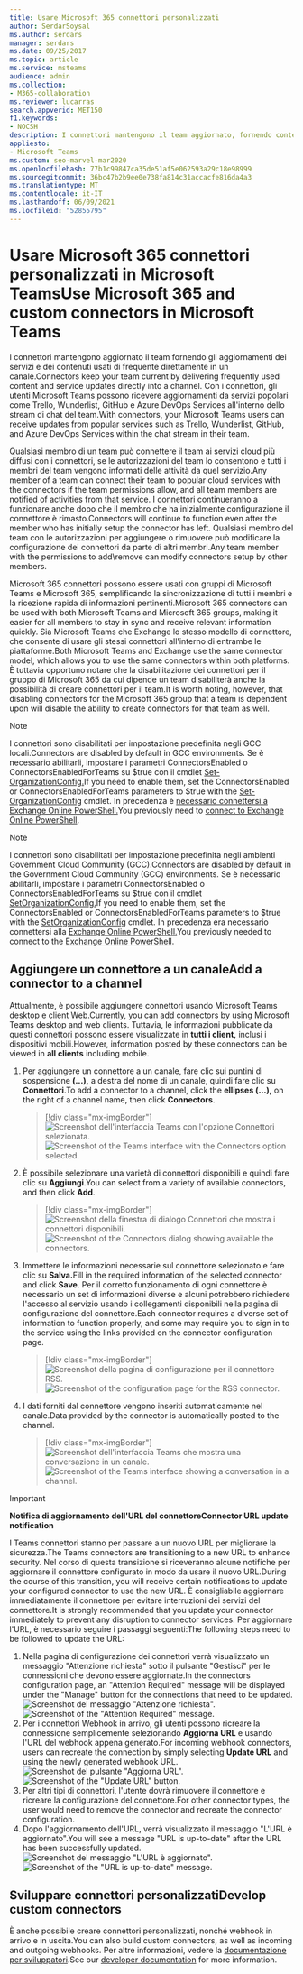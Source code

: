 ```yaml
---
title: Usare Microsoft 365 connettori personalizzati
author: SerdarSoysal
ms.author: serdars
manager: serdars
ms.date: 09/25/2017
ms.topic: article
ms.service: msteams
audience: admin
ms.collection:
- M365-collaboration
ms.reviewer: lucarras
search.appverid: MET150
f1.keywords:
- NOCSH
description: I connettori mantengono il team aggiornato, fornendo contenuto e aggiornamenti provenienti dai servizi usati di frequente direttamente in un canale.
appliesto:
- Microsoft Teams
ms.custom: seo-marvel-mar2020
ms.openlocfilehash: 77b1c99847ca35de51af5e062593a29c18e98999
ms.sourcegitcommit: 36bc47b2b9ee0e738fa814c31accacfe816da4a3
ms.translationtype: MT
ms.contentlocale: it-IT
ms.lasthandoff: 06/09/2021
ms.locfileid: "52855795"
---
```

# <a name="use-microsoft-365-and-custom-connectors-in-microsoft-teams"></a><span data-ttu-id="68a11-103">Usare Microsoft 365 connettori personalizzati in Microsoft Teams</span><span class="sxs-lookup"><span data-stu-id="68a11-103">Use Microsoft 365 and custom connectors in Microsoft Teams</span></span>

<span data-ttu-id="68a11-104">I connettori mantengono aggiornato il team fornendo gli aggiornamenti dei servizi e dei contenuti usati di frequente direttamente in un canale.</span><span class="sxs-lookup"><span data-stu-id="68a11-104">Connectors keep your team current by delivering frequently used content and service updates directly into a channel.</span></span> <span data-ttu-id="68a11-105">Con i connettori, gli utenti Microsoft Teams possono ricevere aggiornamenti da servizi popolari come Trello, Wunderlist, GitHub e Azure DevOps Services all'interno dello stream di chat del team.</span><span class="sxs-lookup"><span data-stu-id="68a11-105">With connectors, your Microsoft Teams users can receive updates from popular services such as Trello, Wunderlist, GitHub, and Azure DevOps Services within the chat stream in their team.</span></span>

<span data-ttu-id="68a11-106">Qualsiasi membro di un team può connettere il team ai servizi cloud più diffusi con i connettori, se le autorizzazioni del team lo consentono e tutti i membri del team vengono informati delle attività da quel servizio.</span><span class="sxs-lookup"><span data-stu-id="68a11-106">Any member of a team can connect their team to popular cloud services with the connectors if the team permissions allow, and all team members are notified of activities from that service.</span></span> <span data-ttu-id="68a11-107">I connettori continueranno a funzionare anche dopo che il membro che ha inizialmente configurazione il connettore è rimasto.</span><span class="sxs-lookup"><span data-stu-id="68a11-107">Connectors will continue to function even after the member who has initially setup the connector has left.</span></span> <span data-ttu-id="68a11-108">Qualsiasi membro del team con le autorizzazioni per aggiungere o rimuovere può modificare la configurazione dei connettori da parte di altri membri.</span><span class="sxs-lookup"><span data-stu-id="68a11-108">Any team member with the permissions to add\remove can modify connectors setup by other members.</span></span>

<span data-ttu-id="68a11-109">Microsoft 365 connettori possono essere usati con gruppi di Microsoft Teams e Microsoft 365, semplificando la sincronizzazione di tutti i membri e la ricezione rapida di informazioni pertinenti.</span><span class="sxs-lookup"><span data-stu-id="68a11-109">Microsoft 365 connectors can be used with both Microsoft Teams and Microsoft 365 groups, making it easier for all members to stay in sync and receive relevant information quickly.</span></span> <span data-ttu-id="68a11-110">Sia Microsoft Teams che Exchange lo stesso modello di connettore, che consente di usare gli stessi connettori all'interno di entrambe le piattaforme.</span><span class="sxs-lookup"><span data-stu-id="68a11-110">Both Microsoft Teams and Exchange use the same connector model, which allows you to use the same connectors within both platforms.</span></span> <span data-ttu-id="68a11-111">È tuttavia opportuno notare che la disabilitazione dei connettori per il gruppo di Microsoft 365 da cui dipende un team disabiliterà anche la possibilità di creare connettori per il team.</span><span class="sxs-lookup"><span data-stu-id="68a11-111">It is worth noting, however, that disabling connectors for the Microsoft 365 group that a team is dependent upon will disable the ability to create connectors for that team as well.</span></span>

> [!NOTE]
> <span data-ttu-id="68a11-112">I connettori sono disabilitati per impostazione predefinita negli GCC locali.</span><span class="sxs-lookup"><span data-stu-id="68a11-112">Connectors are disabled by default in GCC environments.</span></span> <span data-ttu-id="68a11-113">Se è necessario abilitarli, impostare i parametri ConnectorsEnabled o ConnectorsEnabledForTeams su $true con il cmdlet [Set-OrganizationConfig.](/powershell/module/exchange/set-organizationconfig)</span><span class="sxs-lookup"><span data-stu-id="68a11-113">If you need to enable them, set the ConnectorsEnabled or ConnectorsEnabledForTeams parameters to $true with the [Set-OrganizationConfig](/powershell/module/exchange/set-organizationconfig) cmdlet.</span></span> <span data-ttu-id="68a11-114">In precedenza è [necessario connettersi a Exchange Online PowerShell.](/powershell/exchange/connect-to-exchange-online-powershell)</span><span class="sxs-lookup"><span data-stu-id="68a11-114">You previously need to [connect to Exchange Online PowerShell](/powershell/exchange/connect-to-exchange-online-powershell).</span></span>

> [!NOTE]
> <span data-ttu-id="68a11-115">I connettori sono disabilitati per impostazione predefinita negli ambienti Government Cloud Community (GCC).</span><span class="sxs-lookup"><span data-stu-id="68a11-115">Connectors are disabled by default in the Government Cloud Community (GCC) environments.</span></span> <span data-ttu-id="68a11-116">Se è necessario abilitarli, impostare i parametri ConnectorsEnabled o ConnectorsEnabledForTeams su $true con il cmdlet [SetOrganizationConfig.](/powershell/module/exchange/set-organizationconfig?view=exchange-ps)</span><span class="sxs-lookup"><span data-stu-id="68a11-116">If you need to enable them, set the ConnectorsEnabled or ConnectorsEnabledForTeams parameters to $true with the [SetOrganizationConfig](/powershell/module/exchange/set-organizationconfig?view=exchange-ps) cmdlet.</span></span> <span data-ttu-id="68a11-117">In precedenza era necessario connettersi alla [Exchange Online PowerShell.](/powershell/exchange/connect-to-exchange-online-powershell?view=exchange-ps)</span><span class="sxs-lookup"><span data-stu-id="68a11-117">You previously needed to connect to the [Exchange Online PowerShell](/powershell/exchange/connect-to-exchange-online-powershell?view=exchange-ps).</span></span>

## <a name="add-a-connector-to-a-channel"></a><span data-ttu-id="68a11-118">Aggiungere un connettore a un canale</span><span class="sxs-lookup"><span data-stu-id="68a11-118">Add a connector to a channel</span></span>

<span data-ttu-id="68a11-119">Attualmente, è possibile aggiungere connettori usando Microsoft Teams desktop e client Web.</span><span class="sxs-lookup"><span data-stu-id="68a11-119">Currently, you can add connectors by using Microsoft Teams desktop and web clients.</span></span> <span data-ttu-id="68a11-120">Tuttavia, le informazioni pubblicate da questi connettori possono essere visualizzate in **tutti i client,** inclusi i dispositivi mobili.</span><span class="sxs-lookup"><span data-stu-id="68a11-120">However, information posted by these connectors can be viewed in **all clients** including mobile.</span></span>

1. <span data-ttu-id="68a11-121">Per aggiungere un connettore a un canale, fare clic sui puntini di sospensione **(...),** a destra del nome di un canale, quindi fare clic su **Connettori**.</span><span class="sxs-lookup"><span data-stu-id="68a11-121">To add a connector to a channel, click the **ellipses (…),** on the right of a channel name, then click **Connectors**.</span></span>

    > [!div class="mx-imgBorder"]
    > <span data-ttu-id="68a11-122">![Screenshot dell'interfaccia Teams con l'opzione Connettori selezionata.](media/Use_Office_365_and_custom_connectors_in_Microsoft_Teams_image1.png)</span><span class="sxs-lookup"><span data-stu-id="68a11-122">![Screenshot of the Teams interface with the Connectors option selected.](media/Use_Office_365_and_custom_connectors_in_Microsoft_Teams_image1.png)</span></span>

2. <span data-ttu-id="68a11-123">È possibile selezionare una varietà di connettori disponibili e quindi fare clic su **Aggiungi**.</span><span class="sxs-lookup"><span data-stu-id="68a11-123">You can select from a variety of available connectors, and then click **Add**.</span></span>

    > [!div class="mx-imgBorder"]
    > <span data-ttu-id="68a11-124">![Screenshot della finestra di dialogo Connettori che mostra i connettori disponibili.](media/Use_Office_365_and_custom_connectors_in_Microsoft_Teams_image2.png)</span><span class="sxs-lookup"><span data-stu-id="68a11-124">![Screenshot of the Connectors dialog showing available the connectors.](media/Use_Office_365_and_custom_connectors_in_Microsoft_Teams_image2.png)</span></span>

3. <span data-ttu-id="68a11-125">Immettere le informazioni necessarie sul connettore selezionato e fare clic su **Salva.**</span><span class="sxs-lookup"><span data-stu-id="68a11-125">Fill in the required information of the selected connector and click **Save**.</span></span> <span data-ttu-id="68a11-126">Per il corretto funzionamento di ogni connettore è necessario un set di informazioni diverse e alcuni potrebbero richiedere l'accesso al servizio usando i collegamenti disponibili nella pagina di configurazione del connettore.</span><span class="sxs-lookup"><span data-stu-id="68a11-126">Each connector requires a diverse set of information to function properly, and some may require you to sign in to the service using the links provided on the connector configuration page.</span></span>

    > [!div class="mx-imgBorder"]
    > <span data-ttu-id="68a11-127">![Screenshot della pagina di configurazione per il connettore RSS.](media/Use_Office_365_and_custom_connectors_in_Microsoft_Teams_image3.png)</span><span class="sxs-lookup"><span data-stu-id="68a11-127">![Screenshot of the configuration page for the RSS connector.](media/Use_Office_365_and_custom_connectors_in_Microsoft_Teams_image3.png)</span></span>

4. <span data-ttu-id="68a11-128">I dati forniti dal connettore vengono inseriti automaticamente nel canale.</span><span class="sxs-lookup"><span data-stu-id="68a11-128">Data provided by the connector is automatically posted to the channel.</span></span>

    > [!div class="mx-imgBorder"]
    > <span data-ttu-id="68a11-129">![Screenshot dell'interfaccia Teams che mostra una conversazione in un canale.](media/Use_Office_365_and_custom_connectors_in_Microsoft_Teams_image4.png)</span><span class="sxs-lookup"><span data-stu-id="68a11-129">![Screenshot of the Teams interface showing a conversation in a channel.](media/Use_Office_365_and_custom_connectors_in_Microsoft_Teams_image4.png)</span></span>

<!---Delete this section after customer migration to new Webhook URL is complete--->
> [!IMPORTANT]
> <span data-ttu-id="68a11-130">**Notifica di aggiornamento dell'URL del connettore**</span><span class="sxs-lookup"><span data-stu-id="68a11-130">**Connector URL update notification**</span></span>
>
> <span data-ttu-id="68a11-131">I Teams connettori stanno per passare a un nuovo URL per migliorare la sicurezza.</span><span class="sxs-lookup"><span data-stu-id="68a11-131">The Teams connectors are transitioning to a new URL to enhance security.</span></span> <span data-ttu-id="68a11-132">Nel corso di questa transizione si riceveranno alcune notifiche per aggiornare il connettore configurato in modo da usare il nuovo URL.</span><span class="sxs-lookup"><span data-stu-id="68a11-132">During the course of this transition, you will receive certain notifications to update your configured connector to use the new URL.</span></span> <span data-ttu-id="68a11-133">È consigliabile aggiornare immediatamente il connettore per evitare interruzioni dei servizi del connettore.</span><span class="sxs-lookup"><span data-stu-id="68a11-133">It is strongly recommended that you update your connector immediately to prevent any disruption to connector services.</span></span> <span data-ttu-id="68a11-134">Per aggiornare l'URL, è necessario seguire i passaggi seguenti:</span><span class="sxs-lookup"><span data-stu-id="68a11-134">The following steps need to be followed to update the URL:</span></span>
> 1. <span data-ttu-id="68a11-135">Nella pagina di configurazione dei connettori verrà visualizzato un messaggio "Attenzione richiesta" sotto il pulsante "Gestisci" per le connessioni che devono essere aggiornate.</span><span class="sxs-lookup"><span data-stu-id="68a11-135">In the connectors configuration page, an "Attention Required" message will be displayed under the "Manage" button for the connections that need to be updated.</span></span>
> <span data-ttu-id="68a11-136">![Screenshot del messaggio "Attenzione richiesta".](media/Teams_Attention_Required_message.png)</span><span class="sxs-lookup"><span data-stu-id="68a11-136">![Screenshot of the "Attention Required" message.](media/Teams_Attention_Required_message.png)</span></span>
> 2. <span data-ttu-id="68a11-137">Per i connettori Webhook in arrivo, gli utenti possono ricreare la connessione semplicemente selezionando **Aggiorna URL** e usando l'URL del webhook appena generato.</span><span class="sxs-lookup"><span data-stu-id="68a11-137">For incoming webhook connectors, users can recreate the connection by simply selecting **Update URL** and using the newly generated webhook URL.</span></span>
> <span data-ttu-id="68a11-138">![Screenshot del pulsante "Aggiorna URL".](media/Teams_update_URL_button.png)</span><span class="sxs-lookup"><span data-stu-id="68a11-138">![Screenshot of the "Update URL" button.](media/Teams_update_URL_button.png)</span></span>
> 3. <span data-ttu-id="68a11-139">Per altri tipi di connettori, l'utente dovrà rimuovere il connettore e ricreare la configurazione del connettore.</span><span class="sxs-lookup"><span data-stu-id="68a11-139">For other connector types, the user would need to remove the connector and recreate the connector configuration.</span></span>
> 4. <span data-ttu-id="68a11-140">Dopo l'aggiornamento dell'URL, verrà visualizzato il messaggio "L'URL è aggiornato".</span><span class="sxs-lookup"><span data-stu-id="68a11-140">You will see a message "URL is up-to-date" after the URL has been successfully updated.</span></span>
> <span data-ttu-id="68a11-141">![Screenshot del messaggio "L'URL è aggiornato".](media/Teams_URL_up_to_date.png)</span><span class="sxs-lookup"><span data-stu-id="68a11-141">![Screenshot of the "URL is up-to-date" message.](media/Teams_URL_up_to_date.png)</span></span>


## <a name="develop-custom-connectors"></a><span data-ttu-id="68a11-142">Sviluppare connettori personalizzati</span><span class="sxs-lookup"><span data-stu-id="68a11-142">Develop custom connectors</span></span>


<span data-ttu-id="68a11-143">È anche possibile creare connettori personalizzati, nonché webhook in arrivo e in uscita.</span><span class="sxs-lookup"><span data-stu-id="68a11-143">You can also build custom connectors, as well as incoming and outgoing webhooks.</span></span> <span data-ttu-id="68a11-144">Per altre informazioni, vedere la [documentazione per sviluppatori](/microsoftteams/platform/webhooks-and-connectors/what-are-webhooks-and-connectors).</span><span class="sxs-lookup"><span data-stu-id="68a11-144">See our [developer documentation](/microsoftteams/platform/webhooks-and-connectors/what-are-webhooks-and-connectors) for more information.</span></span>
